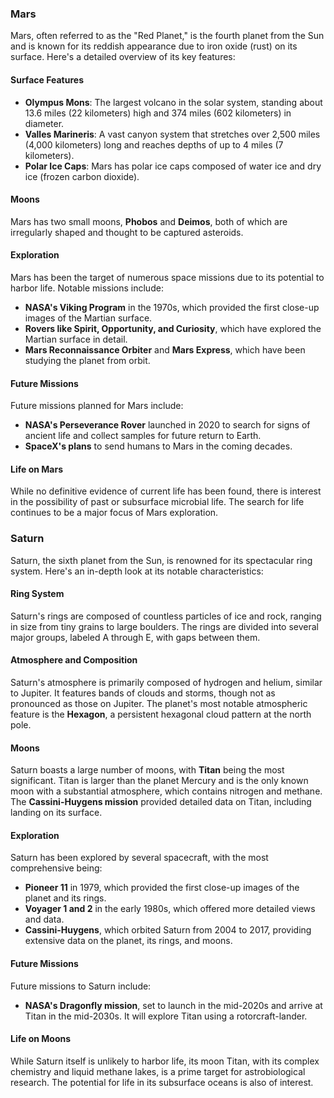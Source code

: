 ### Mars

Mars, often referred to as the "Red Planet," is the fourth planet from the Sun and is known for its reddish appearance due to iron oxide (rust) on its surface. Here's a detailed overview of its key features:

#### Surface Features
- **Olympus Mons**: The largest volcano in the solar system, standing about 13.6 miles (22 kilometers) high and 374 miles (602 kilometers) in diameter.
- **Valles Marineris**: A vast canyon system that stretches over 2,500 miles (4,000 kilometers) long and reaches depths of up to 4 miles (7 kilometers).
- **Polar Ice Caps**: Mars has polar ice caps composed of water ice and dry ice (frozen carbon dioxide).

#### Moons
Mars has two small moons, **Phobos** and **Deimos**, both of which are irregularly shaped and thought to be captured asteroids.

#### Exploration
Mars has been the target of numerous space missions due to its potential to harbor life. Notable missions include:
- **NASA's Viking Program** in the 1970s, which provided the first close-up images of the Martian surface.
- **Rovers like Spirit, Opportunity, and Curiosity**, which have explored the Martian surface in detail.
- **Mars Reconnaissance Orbiter** and **Mars Express**, which have been studying the planet from orbit.

#### Future Missions
Future missions planned for Mars include:
- **NASA's Perseverance Rover** launched in 2020 to search for signs of ancient life and collect samples for future return to Earth.
- **SpaceX's plans** to send humans to Mars in the coming decades.

#### Life on Mars
While no definitive evidence of current life has been found, there is interest in the possibility of past or subsurface microbial life. The search for life continues to be a major focus of Mars exploration.

### Saturn

Saturn, the sixth planet from the Sun, is renowned for its spectacular ring system. Here's an in-depth look at its notable characteristics:

#### Ring System
Saturn's rings are composed of countless particles of ice and rock, ranging in size from tiny grains to large boulders. The rings are divided into several major groups, labeled A through E, with gaps between them.

#### Atmosphere and Composition
Saturn's atmosphere is primarily composed of hydrogen and helium, similar to Jupiter. It features bands of clouds and storms, though not as pronounced as those on Jupiter. The planet's most notable atmospheric feature is the **Hexagon**, a persistent hexagonal cloud pattern at the north pole.

#### Moons
Saturn boasts a large number of moons, with **Titan** being the most significant. Titan is larger than the planet Mercury and is the only known moon with a substantial atmosphere, which contains nitrogen and methane. The **Cassini-Huygens mission** provided detailed data on Titan, including landing on its surface.

#### Exploration
Saturn has been explored by several spacecraft, with the most comprehensive being:
- **Pioneer 11** in 1979, which provided the first close-up images of the planet and its rings.
- **Voyager 1 and 2** in the early 1980s, which offered more detailed views and data.
- **Cassini-Huygens**, which orbited Saturn from 2004 to 2017, providing extensive data on the planet, its rings, and moons.

#### Future Missions
Future missions to Saturn include:
- **NASA's Dragonfly mission**, set to launch in the mid-2020s and arrive at Titan in the mid-2030s. It will explore Titan using a rotorcraft-lander.

#### Life on Moons
While Saturn itself is unlikely to harbor life, its moon Titan, with its complex chemistry and liquid methane lakes, is a prime target for astrobiological research. The potential for life in its subsurface oceans is also of interest.

